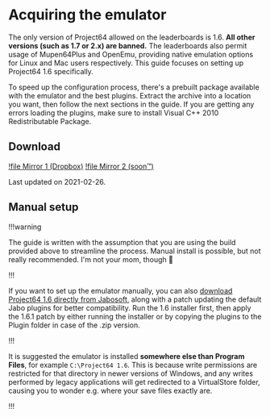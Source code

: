 # Acquiring the emulator

The only version of Project64 allowed on the leaderboards is 1.6. **All other versions (such as 1.7 or 2.x) are banned.** The leaderboards also permit usage of Mupen64Plus and OpenEmu, providing native emulation options for Linux and Mac users respectively. This guide focuses on setting up Project64 1.6 specifically. 

To speed up the configuration process, there's a prebuilt package available with the emulator and the best plugins. Extract the archive into a location you want, then follow the next sections in the guide. If you are getting any errors loading the plugins, make sure to install Visual C++ 2010 Redistributable Package.

## Download

[!file Mirror 1 (Dropbox)](https://www.dropbox.com/s/ku6eyhkubot000r/Project64%201.6%20%28wermi%27s%20build%20v2%29.zip?dl=1)
[!file Mirror 2 (soon:tm:)]()

Last updated on 2021-02-26.

## Manual setup

!!!warning

The guide is written with the assumption that you are using the build provided above to streamline the process. Manual install is possible, but not really recommended. I'm not your mom, though :shrug:

!!!

If you want to set up the emulator manually, you can also [download Project64 1.6 directly from Jabosoft](http://www.jabosoft.com/articles/114), along with a patch updating the default Jabo plugins for better compatibility. Run the 1.6 installer first, then apply the 1.6.1 patch by either running the installer or by copying the plugins to the Plugin folder in case of the .zip version. 

!!!

It is suggested the emulator is installed **somewhere else than Program Files**, for example `C:\Project64 1.6`. This is because write permissions are restricted for that directory in newer versions of Windows, and any writes performed by legacy applications will get redirected to a VirtualStore folder, causing you to wonder e.g. where your save files exactly are.

!!!
